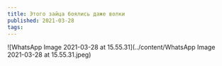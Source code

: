 ```yaml
---
title: Этого зайца боялись даже волки
published: 2021-03-28
tags:
---
```


![WhatsApp Image 2021-03-28 at 15.55.31](../content/WhatsApp Image 2021-03-28 at 15.55.31.jpeg)